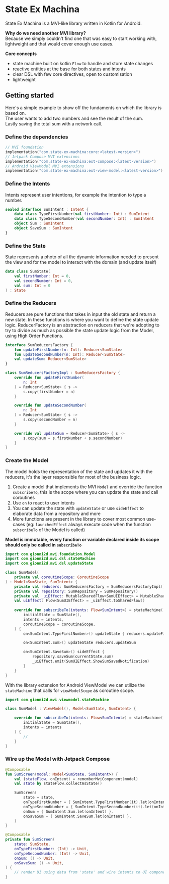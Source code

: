 # State Ex Machina

State Ex Machina is a MVI-like library written in Kotlin for Android.

**Why do we need another MVI library?**\
Because we simply couldn't find one that was easy to start working with, lightweight and that would cover enough use cases.

**Core concepts**
  - state machine built on kotlin ```Flow``` to handle and store state changes  
  - reactive entities at the base for both states and intents
  - clear DSL with few core directives, open to customisation
  - lightweight

## Getting started

Here's a simple example to show off the fundaments on which the library is based on.\
The user wants to add two numbers and see the result of the sum.\
Lastly saving the total sum with a network call.

### Define the dependencies

```kotlin
// MVI foundation
implementation("com.state-ex-machina:core:<latest-version>")
// Jetpack Compose MVI extensions
implementation("com.state-ex-machina:ext-compose:<latest-version>")
// Android ViewModel MVI extensions
implementation("com.state-ex-machina:ext-view-model:<latest-version>")
```

### Define the Intents

Intents represent user intentions, for example the intention to type a number.

```kotlin
sealed interface SumIntent : Intent {
    data class TypeFirstNumber(val firstNumber: Int) : SumIntent
    data class TypeSecondNumber(val secondNumber: Int) : SumIntent
    object Sum : SumIntent
    object SaveSum : SumIntent
}
```

### Define the State

State represents a photo of all the dynamic information needed to present the view and for the model to interact with the domain (and update itself)

```kotlin
data class SumState(
    val firstNumber: Int = 0,
    val secondNumber: Int = 0,
    val sum: Int = 0
) : State
```

### Define the Reducers

Reducers are pure functions that takes in input the old state and return a new state. In these functions is where you want to define the state update logic. 
ReducerFactory is an abstraction on reducers that we're adopting to try to divide as much as possible the state update logic from the Model, using High Order Functions.

```kotlin
interface SumReducersFactory {
    fun updateFirstNumber(n: Int): Reducer<SumState>
    fun updateSecondNumber(n: Int): Reducer<SumState>
    val updateSum: Reducer<SumState>
}

class SumReducersFactoryImpl : SumReducersFactory {
    override fun updateFirstNumber(
        n: Int
    ) = Reducer<SumState> { s ->
        s.copy(firstNumber = n)
    }

    override fun updateSecondNumber(
        n: Int
    ) = Reducer<SumState> { s ->
        s.copy(secondNumber = n)
    }

    override val updateSum = Reducer<SumState> { s ->
        s.copy(sum = s.firstNumber + s.secondNumber)
    }
}
```

### Create the Model

The model holds the representation of the state and updates it with the reducers, it's the layer responsible for most of the business logic.

1. Create a model that implements the MVI `Model` and override the function `subscribeTo`,
    this is the scope where you can update the state and call coroutines
2. Use `on` to react to user intents
3. You can update the state with `updateState` or use `sideEffect` to elaborate data from a repository and more
4. More functions are present in the library to cover most common use-cases (eg: `launchedEffect` always execute code when the function `subscribeTo` of the Model is called)

**Model is immutable, every function or variable declared inside its scope should only be called in `subscribeTo`**

```kotlin
import com.gionni2d.mvi.foundation.Model
import com.gionni2d.mvi.dsl.stateMachine
import com.gionni2d.mvi.dsl.updateState

class SumModel(
    private val coroutineScope: CoroutineScope
) : Model<SumState, SumIntent> {
    private val reducers: SumReducersFactory = SumReducersFactoryImpl()
    private val repository: SumRepository = SumRepository()
    private val _uiEffect: MutableSharedFlow<SumUIEffect> = MutableSharedFlow()
    val uiEffect: Flow<SumUIEffect> = _uiEffect.toSharedFlow()
    
    override fun subscribeTo(intents: Flow<SumIntent>) = stateMachine(
        initialState = SumState(),
        intents = intents,
        coroutineScope = coroutineScope,
    ) {
        on<SumIntent.TypeFirstNumber>() updateState { reducers.updateFirstNumber(it.firstNumber) }

        on<SumIntent.Sum>() updateState reducers.updateSum

        on<SumIntent.SaveSum>() sideEffect {
            repository.saveSum(currentState.sum)
            _uiEffect.emit(SumUIEffect.ShowSumSavedNotification)
        }
    }
}
```

With the library extension for Android ViewModel we can utilize the `stateMachine` that calls for `viewModelScope` as coroutine scope.

```kotlin
import com.gionni2d.mvi.viewmodel.stateMachine

class SumModel : ViewModel(), Model<SumState, SumIntent> {

    override fun subscribeTo(intents: Flow<SumIntent>) = stateMachine(
        initialState = SumState(),
        intents = intents
    ) {
        // 
    }
}
```


### Wire up the Model with Jetpack Compose

```kotlin
@Composable
fun SumScreen(model: Model<SumState, SumIntent>) {
    val (stateFlow, onIntent) = rememberMviComponent(model)
    val state by stateFlow.collectAsState()

    SumScreen(
        state = state,
        onTypeFirstNumber = { SumIntent.TypeFirstNumber(it).let(onIntent) },
        onTypeSecondNumber = { SumIntent.TypeSecondNumber(it).let(onIntent) },
        onSum = { SumIntent.Sum.let(onIntent) },
        onSaveSum = { SumIntent.SaveSum.let(onIntent) },
    )
}

@Composable
private fun SumScreen(
    state: SumState,
    onTypeFirstNumber: (Int) -> Unit,
    onTypeSecondNumber: (Int) -> Unit,
    onSum: () -> Unit,
    onSaveSum: () -> Unit,
) {
    // render UI using data from 'state' and wire intents to UI components actions
}
```

